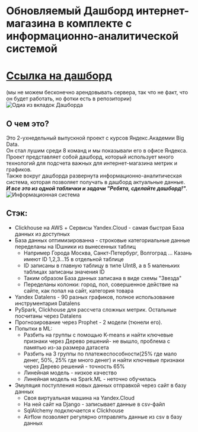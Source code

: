 # Обновляемый Дашборд интернет-магазина в комплекте с информационно-аналитической системой
# [Ссылка на дашборд](https://datalens.yandex/5g7qn50y8x7ev?tab=8n&state=64f75e0a88 "Ссылка на дашборд")
(мы не можем бесконечно арендовывать сервера, так что не факт, что он будет работать, но фотки есть в репозитории)
<image src="/Photo for Markdown/Дашборд.png" alt="Одиа из вкладок Дашборда">

## О чем это? 
Это 2-ухнедельный выпускной проект с курсов Яндекс.Академии Big Data.  
Он стал лушим среди 8 команд и мы показывали его в офисе Яндекса.  
Проект представляет собой дашборд, который использует много технологий для подсчета важных для интернет-магазина метрик и графиков.  
Также вокруг дашборда развернута информационно-аналитическая система, которая позволяет получать в дашборд актуальные данные.  
***И все это из одной таблички и задачи "Ребята, сделайте дашборд!"***. 
<image src="/Photo for Markdown/Информационная система.png" alt="Информационная система">
## Стэк:
* Clickhouse на AWS + Сервисы Yandex.Cloud - самая быстрая База данных из доступных
* База данных оптимизированна - строковые категориальные данные переделаны на IDшники из вынесенных таблиц
  + Например Города Москва, Санкт-Петербург, Волгоград ... Казань имеют ID 1,2,3...15 в отдельной таблице
  + ID записаны в главную таблицу в типе UInt8, а в 5 маленьких таблицах записаны значения ID
  + Таким образом База данных записана в виде схемы "Звезда"
  + Переделаны колонки: город, пол, совершенное действие на сайте, как попал на сайт, категория товара
* Yandex Datalens - 90 разных графиков, полное использование инструментария Datalens
* PySpark, Clickhouse для рассчета сложных метрик. Остальные посчитаны через Datalens
* Прогнозирование через Prophet - 2 модели (тюнели его).
* Попытки в ML:
  + Разбить на группы с помощью K-means и найти ключевые признаки через Дерево решений- не вышло, проблема с памятью из-за размера датасета
  + Разбить на 3 группы по платежеспособности(25% где мало денег, 50%, 25% где много денег) и найти ключевые признаки через Дерево решений - точность 65%  
  + Линейная модель - низкое качество
  + Линейная модель на Spark.ML - неточно обучилась
* Эмуляция поступления новых данных отправкой через сайт в базу данных 
  + Своя виртуальная машина на Yandex.Cloud
  + На ней сайт на Django - записывает данные в csv-файл
  + SqlAlchemy подключается к Clickhouse
  + Airflow позволяет регулярно отправлять данные из csv в базу данных
  
